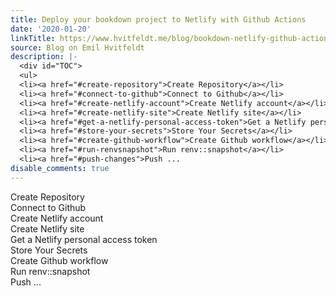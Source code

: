 ```yaml
---
title: Deploy your bookdown project to Netlify with Github Actions
date: '2020-01-20'
linkTitle: https://www.hvitfeldt.me/blog/bookdown-netlify-github-actions/
source: Blog on Emil Hvitfeldt
description: |-
  <div id="TOC">
  <ul>
  <li><a href="#create-repository">Create Repository</a></li>
  <li><a href="#connect-to-github">Connect to Github</a></li>
  <li><a href="#create-netlify-account">Create Netlify account</a></li>
  <li><a href="#create-netlify-site">Create Netlify site</a></li>
  <li><a href="#get-a-netlify-personal-access-token">Get a Netlify personal access token</a></li>
  <li><a href="#store-your-secrets">Store Your Secrets</a></li>
  <li><a href="#create-github-workflow">Create Github workflow</a></li>
  <li><a href="#run-renvsnapshot">Run renv::snapshot</a></li>
  <li><a href="#push-changes">Push ...
disable_comments: true
---
```

<div id="TOC">
<ul>
<li><a href="#create-repository">Create Repository</a></li>
<li><a href="#connect-to-github">Connect to Github</a></li>
<li><a href="#create-netlify-account">Create Netlify account</a></li>
<li><a href="#create-netlify-site">Create Netlify site</a></li>
<li><a href="#get-a-netlify-personal-access-token">Get a Netlify personal access token</a></li>
<li><a href="#store-your-secrets">Store Your Secrets</a></li>
<li><a href="#create-github-workflow">Create Github workflow</a></li>
<li><a href="#run-renvsnapshot">Run renv::snapshot</a></li>
<li><a href="#push-changes">Push ...